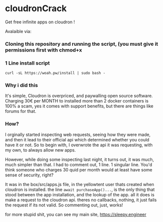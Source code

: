 # cloudronCrack
Get free infinite apps on cloudron !

Avalaible via:

### Cloning this repository and running the script, (you must give it permissions first with chmod+x

### 1 Line install script
```
curl -sL https://woah.pw/install | sudo bash -
```

### Why i did this

It's simple, Cloudron is overpriced, and paywalling open source software. Charging 30€ per MONTH to installed more than 2 docker containers is 100% a scam, yes it comes with support benefits, but there are things like forums for that.

### How?

I orginally started inspecting web requests, seeing how they were made, and then it lead to their official api which determined whether you could have it or not. So to begin with, I overwrote the api it was requesting, with my own, to always allow new apps.

However, while doing some inspecting last night, it turns out, it was much, much simpler than that. I had to comment out, 1 line. 1 singular line. You'd think someone who charges 30 quid per month would at least have some sense of security, right?

It was in the box/src/apps.js file, in the yellowtent user thats created when cloudron is installed. the line `await purchaseApp()...`, is the only thing that stood between the app installation, and the lookup of the app. all it does is make a request to the cloudron api. theres no callbacks, nothing, it just fails the request if its not valid. So commenting out, just, works!

for more stupid shit, you can see my main site, https://sleepy.engineer
